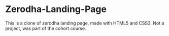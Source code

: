 # Zerodha-Landing-Page
This is a clone of zerodha landing page, made with HTML5 and CSS3. Not a project, was part of the cohort course.
